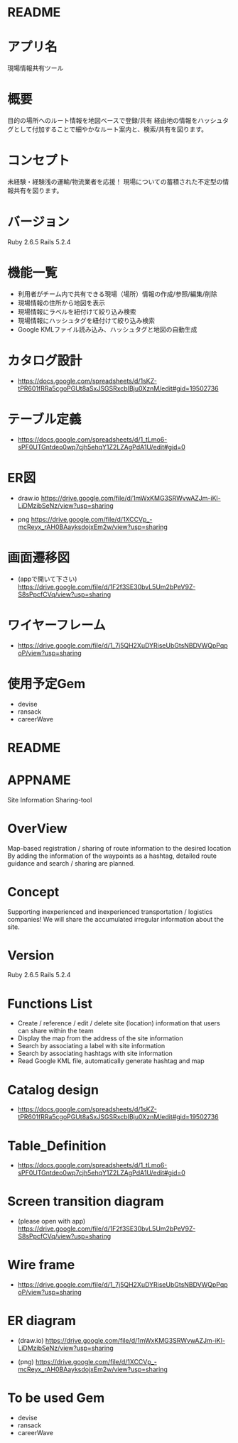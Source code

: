 # README #

# アプリ名 #
現場情報共有ツール

# 概要 #
目的の場所へのルート情報を地図ベースで登録/共有
経由地の情報をハッシュタグとして付加することで細やかなルート案内と、検索/共有を図ります。

# コンセプト #
未経験・経験浅の運輸/物流業者を応援！
現場についての蓄積された不定型の情報共有を図ります。

# バージョン #
Ruby 2.6.5 Rails 5.2.4

# 機能一覧 #
 * 利用者がチーム内で共有できる現場（場所）情報の作成/参照/編集/削除
 * 現場情報の住所から地図を表示 
 * 現場情報にラベルを紐付けて絞り込み検索 
 * 現場情報にハッシュタグを紐付けて絞り込み検索
 * Google KMLファイル読み込み、ハッシュタグと地図の自動生成 

# カタログ設計 #
 * https://docs.google.com/spreadsheets/d/1sKZ-tPR601fRRa5cgoPGUt8aSxJSGSRxcbIBju0XznM/edit#gid=19502736

# テーブル定義 #
 * https://docs.google.com/spreadsheets/d/1_tLmo6-sPF0UTGntdeo0wp7cjh5ehqY1Z2LZAgPdA1U/edit#gid=0

# ER図 #

  * draw.io
    https://drive.google.com/file/d/1mWxKMG3SRWvwAZJm-iKl-LiDMzibSeNz/view?usp=sharing

  * png
    https://drive.google.com/file/d/1XCCVp_-mcReyx_rAH0BAayksdojxEm2w/view?usp=sharing

# 画面遷移図 #

  * (appで開いて下さい)
  https://drive.google.com/file/d/1F2f3SE30bvL5Um2bPeV9Z-S8sPpcfCVq/view?usp=sharing

# ワイヤーフレーム #
 * https://drive.google.com/file/d/1_7j5QH2XuDYRiseUbGtsNBDVWQpPqpoP/view?usp=sharing

# 使用予定Gem #
 * devise
 * ransack
 * careerWave

# README #

# APPNAME #
Site Information Sharing-tool

# OverView #
Map-based registration / sharing of route information to the desired location
By adding the information of the waypoints as a hashtag, detailed route guidance and search / sharing are planned.

# Concept #
Supporting inexperienced and inexperienced transportation / logistics companies!
We will share the accumulated irregular information about the site.

# Version #
Ruby 2.6.5 Rails 5.2.4

# Functions List #
  * Create / reference / edit / delete site (location) information that users can share within the team
  * Display the map from the address of the site information
  * Search by associating a label with site information
  * Search by associating hashtags with site information
  * Read Google KML file, automatically generate hashtag and map

# Catalog design #
 * https://docs.google.com/spreadsheets/d/1sKZ-tPR601fRRa5cgoPGUt8aSxJSGSRxcbIBju0XznM/edit#gid=19502736
 
# Table_Definition #
 * https://docs.google.com/spreadsheets/d/1_tLmo6-sPF0UTGntdeo0wp7cjh5ehqY1Z2LZAgPdA1U/edit#gid=0
 
# Screen transition diagram #
  * (please open with app)
    https://drive.google.com/file/d/1F2f3SE30bvL5Um2bPeV9Z-S8sPpcfCVq/view?usp=sharing
  
# Wire frame #
 * https://drive.google.com/file/d/1_7j5QH2XuDYRiseUbGtsNBDVWQpPqpoP/view?usp=sharing
 
# ER diagram #
  * (draw.io)
    https://drive.google.com/file/d/1mWxKMG3SRWvwAZJm-iKl-LiDMzibSeNz/view?usp=sharing

  * (png)
    https://drive.google.com/file/d/1XCCVp_-mcReyx_rAH0BAayksdojxEm2w/view?usp=sharing



# To be used Gem #
 * devise
 * ransack
 * careerWave
